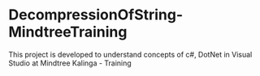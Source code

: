 # DecompressionOfString-MindtreeTraining
This project is developed to understand concepts of c#, DotNet in Visual Studio at Mindtree Kalinga - Training
